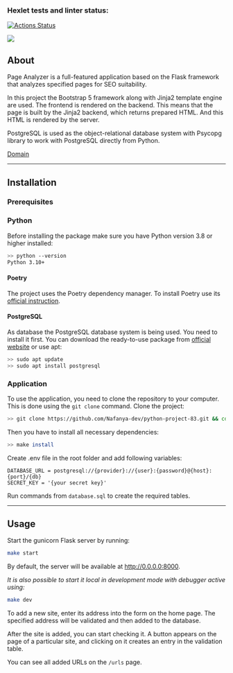 ### Hexlet tests and linter status:
[![Actions Status](https://github.com/Nafanya-dev/python-project-83/actions/workflows/hexlet-check.yml/badge.svg)](https://github.com/Nafanya-dev/python-project-83/actions)

<a href="https://codeclimate.com/github/Nafanya-dev/python-project-83/maintainability"><img src="https://api.codeclimate.com/v1/badges/a28470cbd604686f3085/maintainability" /></a>

## About

Page Analyzer is a full-featured application based on the Flask framework that analyzes specified pages for SEO suitability.

In this project the Bootstrap 5 framework along with Jinja2 template engine are used. The frontend is rendered on the backend. This means that the page is built by the Jinja2 backend, which returns prepared HTML. And this HTML is rendered by the server.

PostgreSQL is used as the object-relational database system with Psycopg library to work with PostgreSQL directly from Python.

[Domain](https://python-project-83-a43e.onrender.com)

---

## Installation

### Prerequisites

### Python

Before installing the package make sure you have Python version 3.8 or higher installed:

```bash
>> python --version
Python 3.10+
```

#### Poetry

The project uses the Poetry dependency manager. To install Poetry use its [official instruction](https://python-poetry.org/docs/#installation).

#### PostgreSQL

As database the PostgreSQL database system is being used. You need to install it first. You can download the ready-to-use package from [official website](https://www.postgresql.org/download/) or use apt:
```bash
>> sudo apt update
>> sudo apt install postgresql
```

### Application

To use the application, you need to clone the repository to your computer. This is done using the `git clone` command. Clone the project:

```bash
>> git clone https://github.com/Nafanya-dev/python-project-83.git && cd python-project-83
```

Then you have to install all necessary dependencies:

```bash
>> make install
```

Create .env file in the root folder and add following variables:
```
DATABASE_URL = postgresql://{provider}://{user}:{password}@{host}:{port}/{db}
SECRET_KEY = '{your secret key}'
```
Run commands from `database.sql` to create the required tables.

---

## Usage

Start the gunicorn Flask server by running:
```bash
make start
```
By default, the server will be available at http://0.0.0.0:8000.

_It is also possible to start it local in development mode with debugger active using:_
```bash
make dev
```


To add a new site, enter its address into the form on the home page. The specified address will be validated and then added to the database.

After the site is added, you can start checking it. A button appears on the page of a particular site, and clicking on it creates an entry in the validation table.

You can see all added URLs on the `/urls` page.

